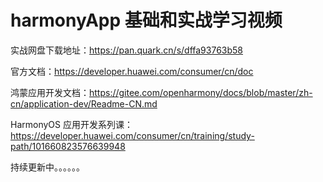 # harmonyApp 基础和实战学习视频

实战网盘下载地址：https://pan.quark.cn/s/dffa93763b58

官方文档：https://developer.huawei.com/consumer/cn/doc

鸿蒙应用开发文档：https://gitee.com/openharmony/docs/blob/master/zh-cn/application-dev/Readme-CN.md

HarmonyOS 应用开发系列课：https://developer.huawei.com/consumer/cn/training/study-path/101660823576639948

持续更新中。。。。。。
